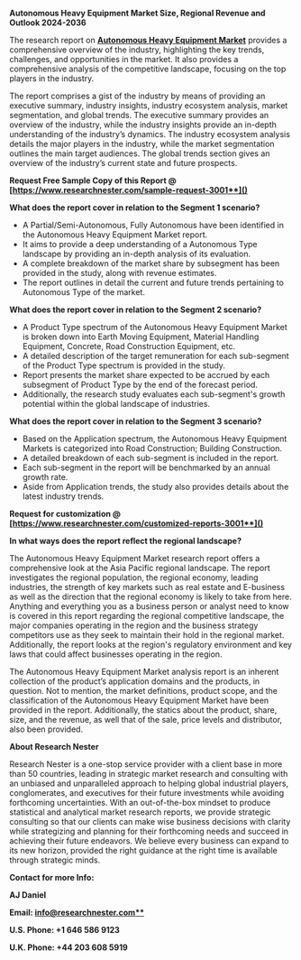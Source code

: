 ﻿**Autonomous Heavy Equipment Market Size, Regional Revenue and Outlook 2024-2036**

The research report on [**Autonomous Heavy Equipment Market**](https://www.researchnester.com/reports/autonomous-heavy-equipment-market/3001) provides a comprehensive overview of the industry, highlighting the key trends, challenges, and opportunities in the market. It also provides a comprehensive analysis of the competitive landscape, focusing on the top players in the industry.

The report comprises a gist of the industry by means of providing an executive summary, industry insights, industry ecosystem analysis, market segmentation, and global trends. The executive summary provides an overview of the industry, while the industry insights provide an in-depth understanding of the industry’s dynamics. The industry ecosystem analysis details the major players in the industry, while the market segmentation outlines the main target audiences. The global trends section gives an overview of the industry’s current state and future prospects.

<a name="_hlk168911023"></a><a name="_hlk168911453"></a>**Request Free Sample Copy of this Report @ [https://www.researchnester.com/sample-request-3001**]()**

**What does the report cover in relation to the Segment 1 scenario?**

- A Partial/Semi-Autonomous, Fully Autonomous have been identified in the Autonomous Heavy Equipment Market report.
- It aims to provide a deep understanding of a Autonomous Type landscape by providing an in-depth analysis of its evaluation. 
- A complete breakdown of the market share by subsegment has been provided in the study, along with revenue estimates.
- The report outlines in detail the current and future trends pertaining to Autonomous Type of the market.

**What does the report cover in relation to the Segment 2 scenario?**

- A Product Type spectrum of the Autonomous Heavy Equipment Market is broken down into Earth Moving Equipment, Material Handling Equipment, Concrete, Road Construction Equipment, etc.
- A detailed description of the target remuneration for each sub-segment of the Product Type spectrum is provided in the study.
- Report presents the market share expected to be accrued by each subsegment of Product Type by the end of the forecast period.
- Additionally, the research study evaluates each sub-segment's growth potential within the global landscape of industries.

**What does the report cover in relation to the Segment 3 scenario?**

- Based on the Application spectrum, the Autonomous Heavy Equipment Markets is categorized into Road Construction; Building Construction.
- A detailed breakdown of each sub-segment is included in the report.
- Each sub-segment in the report will be benchmarked by an annual growth rate.
- Aside from Application trends, the study also provides details about the latest industry trends.

<a name="_hlk168910333"></a><a name="_hlk168911058"></a>**Request for customization @ [https://www.researchnester.com/customized-reports-3001**]()**

**In what ways does the report reflect the regional landscape?**

The Autonomous Heavy Equipment Market research report offers a comprehensive look at the Asia Pacific regional landscape. The report investigates the regional population, the regional economy, leading industries, the strength of key markets such as real estate and E-business as well as the direction that the regional economy is likely to take from here. Anything and everything you as a business person or analyst need to know is covered in this report regarding the regional competitive landscape, the major companies operating in the region and the business strategy competitors use as they seek to maintain their hold in the regional market. Additionally, the report looks at the region's regulatory environment and key laws that could affect businesses operating in the region.

The Autonomous Heavy Equipment Market analysis report is an inherent collection of the product’s application domains and the products, in question. Not to mention, the market definitions, product scope, and the classification of the Autonomous Heavy Equipment Market have been provided in the report. Additionally, the statics about the product, share, size, and the revenue, as well that of the sale, price levels and distributor, also been provided.

<a name="_hlk168910495"></a>**About Research Nester**

Research Nester is a one-stop service provider with a client base in more than 50 countries, leading in strategic market research and consulting with an unbiased and unparalleled approach to helping global industrial players, conglomerates, and executives for their future investments while avoiding forthcoming uncertainties. With an out-of-the-box mindset to produce statistical and analytical market research reports, we provide strategic consulting so that our clients can make wise business decisions with clarity while strategizing and planning for their forthcoming needs and succeed in achieving their future endeavors. We believe every business can expand to its new horizon, provided the right guidance at the right time is available through strategic minds.

**Contact for more Info:**

**AJ Daniel**

**Email: [info@researchnester.com**](mailto:info@researchnester.com)**

**U.S. Phone: +1 646 586 9123** 

**U.K. Phone: +44 203 608 5919**
